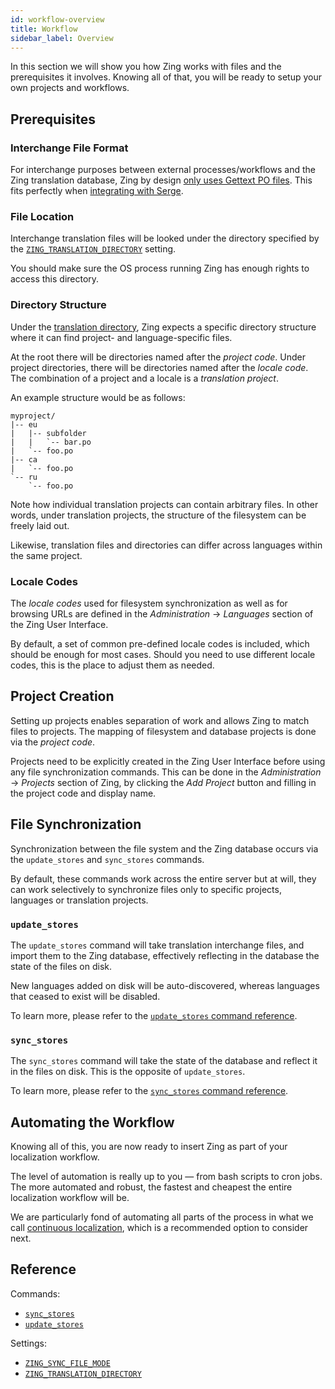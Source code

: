 ```yaml
---
id: workflow-overview
title: Workflow
sidebar_label: Overview
---
```


In this section we will show you how Zing works with files and the prerequisites
it involves. Knowing all of that, you will be ready to setup your own projects
and workflows.

## Prerequisites

### Interchange File Format

For interchange purposes between external processes/workflows and the Zing
translation database, Zing by design [only uses Gettext PO files](../en/faq.html).
This fits perfectly when [integrating with Serge](workflow-continuous-localization.md#continuous-localization-with-serge).

### File Location

Interchange translation files will be looked under the directory specified by
the
[`ZING_TRANSLATION_DIRECTORY`](ref-settings.md#zing-translation-directory)
setting.

You should make sure the OS process running Zing has enough rights to access
this directory.

### Directory Structure

Under the [translation directory](#file-location), Zing expects a specific
directory structure where it can find project- and language-specific files.

At the root there will be directories named after the _project code_. Under
project directories, there will be directories named after the _locale code_.
The combination of a project and a locale is a _translation project_.

An example structure would be as follows:

```
myproject/
|-- eu
|   |-- subfolder
|   |   `-- bar.po
|   `-- foo.po
|-- ca
|   `-- foo.po
`-- ru
    `-- foo.po
```

Note how individual translation projects can contain arbitrary files. In other
words, under translation projects, the structure of the filesystem can be freely
laid out.

Likewise, translation files and directories can differ across languages within
the same project.

### Locale Codes

The _locale codes_ used for filesystem synchronization as well as for browsing
URLs are defined in the _Administration_ -> _Languages_ section of the Zing User
Interface.

By default, a set of common pre-defined locale codes is included, which should
be enough for most cases. Should you need to use different locale codes, this is
the place to adjust them as needed.


## Project Creation

Setting up projects enables separation of work and allows Zing to match files to
projects. The mapping of filesystem and database projects is done via the
_project code_.

Projects need to be explicitly created in the Zing User Interface before using
any file synchronization commands. This can be done in the _Administration_ ->
_Projects_ section of Zing, by clicking the _Add Project_ button and filling in
the project code and display name.


## File Synchronization

Synchronization between the file system and the Zing database occurs via the
`update_stores` and `sync_stores` commands.

By default, these commands work across the entire server but at will, they can
work selectively to synchronize files only to specific projects, languages or
translation projects.

### `update_stores`

The `update_stores` command will take translation interchange files, and import
them to the Zing database, effectively reflecting in the database the state of
the files on disk.

New languages added on disk will be auto-discovered, whereas languages that
ceased to exist will be disabled.

To learn more, please refer to the [`update_stores` command
reference](ref-commands.md#update-stores).

### `sync_stores`

The `sync_stores` command will take the state of the database and reflect it in
the files on disk. This is the opposite of `update_stores`.

To learn more, please refer to the [`sync_stores` command
reference](ref-commands.md#sync-stores).


## Automating the Workflow

Knowing all of this, you are now ready to insert Zing as part of your
localization workflow.

The level of automation is really up to you — from bash scripts to cron jobs.
The more automated and robust, the fastest and cheapest the entire localization
workflow will be.

We are particularly fond of automating all parts of the process in what we call
[continuous localization](workflow-continuous-localization.md), which is a
recommended option to consider next.


## Reference

Commands:

* [`sync_stores`](ref-commands.md#sync_stores)
* [`update_stores`](ref-commands.md#update_stores)

Settings:

* [`ZING_SYNC_FILE_MODE`](ref-settings.md#zing-sync-file-mode)
* [`ZING_TRANSLATION_DIRECTORY`](ref-settings.md#zing-translation-directory)
